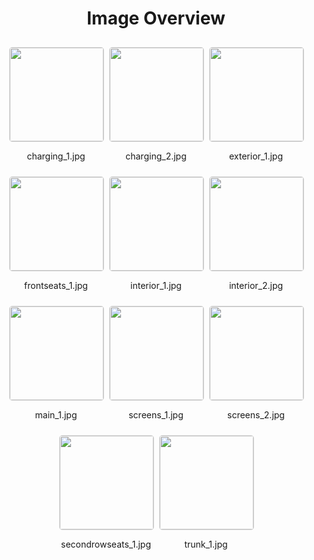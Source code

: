 <h1 style ="text-align: center;"> Image Overview </h1>
<div style="display: flex;
flex-wrap: wrap;
gap: 10px;
justify-content: center;
padding: 10px;" >
<div style="flex: 1 1 calc(33.333% - 20px); /* Three images per row on large screens */
        max-width: 150px;
        text-align: center;" >
<img src="https://media.evkx.net/multimedia/models/mg/mg5/mg5_electric_standard_range/charging_1_xst.jpg" style="width: 150px;
height: auto;
border: 1px solid #ddd;
border-radius: 5px;
  ">
<p>charging_1.jpg</p>
</div>
<div style="flex: 1 1 calc(33.333% - 20px); /* Three images per row on large screens */
        max-width: 150px;
        text-align: center;" >
<img src="https://media.evkx.net/multimedia/models/mg/mg5/mg5_electric_standard_range/charging_2_xst.jpg" style="width: 150px;
height: auto;
border: 1px solid #ddd;
border-radius: 5px;
  ">
<p>charging_2.jpg</p>
</div>
<div style="flex: 1 1 calc(33.333% - 20px); /* Three images per row on large screens */
        max-width: 150px;
        text-align: center;" >
<img src="https://media.evkx.net/multimedia/models/mg/mg5/mg5_electric_standard_range/exterior_1_xst.jpg" style="width: 150px;
height: auto;
border: 1px solid #ddd;
border-radius: 5px;
  ">
<p>exterior_1.jpg</p>
</div>
<div style="flex: 1 1 calc(33.333% - 20px); /* Three images per row on large screens */
        max-width: 150px;
        text-align: center;" >
<img src="https://media.evkx.net/multimedia/models/mg/mg5/mg5_electric_standard_range/frontseats_1_xst.jpg" style="width: 150px;
height: auto;
border: 1px solid #ddd;
border-radius: 5px;
  ">
<p>frontseats_1.jpg</p>
</div>
<div style="flex: 1 1 calc(33.333% - 20px); /* Three images per row on large screens */
        max-width: 150px;
        text-align: center;" >
<img src="https://media.evkx.net/multimedia/models/mg/mg5/mg5_electric_standard_range/interior_1_xst.jpg" style="width: 150px;
height: auto;
border: 1px solid #ddd;
border-radius: 5px;
  ">
<p>interior_1.jpg</p>
</div>
<div style="flex: 1 1 calc(33.333% - 20px); /* Three images per row on large screens */
        max-width: 150px;
        text-align: center;" >
<img src="https://media.evkx.net/multimedia/models/mg/mg5/mg5_electric_standard_range/interior_2_xst.jpg" style="width: 150px;
height: auto;
border: 1px solid #ddd;
border-radius: 5px;
  ">
<p>interior_2.jpg</p>
</div>
<div style="flex: 1 1 calc(33.333% - 20px); /* Three images per row on large screens */
        max-width: 150px;
        text-align: center;" >
<img src="https://media.evkx.net/multimedia/models/mg/mg5/mg5_electric_standard_range/main_1_xst.jpg" style="width: 150px;
height: auto;
border: 1px solid #ddd;
border-radius: 5px;
  ">
<p>main_1.jpg</p>
</div>
<div style="flex: 1 1 calc(33.333% - 20px); /* Three images per row on large screens */
        max-width: 150px;
        text-align: center;" >
<img src="https://media.evkx.net/multimedia/models/mg/mg5/mg5_electric_standard_range/screens_1_xst.jpg" style="width: 150px;
height: auto;
border: 1px solid #ddd;
border-radius: 5px;
  ">
<p>screens_1.jpg</p>
</div>
<div style="flex: 1 1 calc(33.333% - 20px); /* Three images per row on large screens */
        max-width: 150px;
        text-align: center;" >
<img src="https://media.evkx.net/multimedia/models/mg/mg5/mg5_electric_standard_range/screens_2_xst.jpg" style="width: 150px;
height: auto;
border: 1px solid #ddd;
border-radius: 5px;
  ">
<p>screens_2.jpg</p>
</div>
<div style="flex: 1 1 calc(33.333% - 20px); /* Three images per row on large screens */
        max-width: 150px;
        text-align: center;" >
<img src="https://media.evkx.net/multimedia/models/mg/mg5/mg5_electric_standard_range/secondrowseats_1_xst.jpg" style="width: 150px;
height: auto;
border: 1px solid #ddd;
border-radius: 5px;
  ">
<p>secondrowseats_1.jpg</p>
</div>
<div style="flex: 1 1 calc(33.333% - 20px); /* Three images per row on large screens */
        max-width: 150px;
        text-align: center;" >
<img src="https://media.evkx.net/multimedia/models/mg/mg5/mg5_electric_standard_range/trunk_1_xst.jpg" style="width: 150px;
height: auto;
border: 1px solid #ddd;
border-radius: 5px;
  ">
<p>trunk_1.jpg</p>
</div>
</div>

